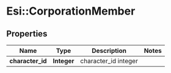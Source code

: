 # Esi::CorporationMember

## Properties
Name | Type | Description | Notes
------------ | ------------- | ------------- | -------------
**character_id** | **Integer** | character_id integer | 


